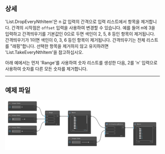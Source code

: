 ## 상세
'List.DropEveryNthItem'은 n 값 입력의 간격으로 입력 리스트에서 항목을 제거합니다. 간격의 시작점은 `offset` 입력을 사용하여 변경할 수 있습니다. 예를 들어 n에 3을 입력하고 간격띄우기를 기본값인 0으로 두면 색인이 2, 5, 8 등인 항목이 제거됩니다. 간격띄우기가 1이면 색인이 0, 3, 6 등인 항목이 제거됩니다. 간격띄우기는 전체 리스트를 "래핑"합니다. 선택한 항목을 제거하지 않고 유지하려면 'List.TakeEveryNthItem'을 참고하십시오.

아래 예에서는 먼저 'Range'를 사용하여 숫자 리스트를 생성한 다음, 2를 'n' 입력으로 사용하여 숫자를 다른 모든 숫자를 제거합니다.
___
## 예제 파일

![List.DropEveryNthItem](./DSCore.List.DropEveryNthItem_img.jpg)
